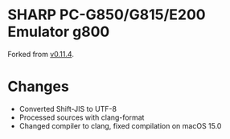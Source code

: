 # SHARP PC-G850/G815/E200 Emulator g800

Forked from [v0.11.4](https://ver0.sakura.ne.jp/pc/index.html#g800).

# Changes

* Converted Shift-JIS to UTF-8
* Processed sources with clang-format
* Changed compiler to clang, fixed compilation on macOS 15.0
